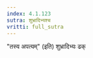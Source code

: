 ```yaml
---
index: 4.1.123
sutra: शुभ्रादिभ्यश्च
vritti: full_sutra
---
```


"तस्य अपत्यम्" (इति) शुभ्रादिभ्यः ढक्
